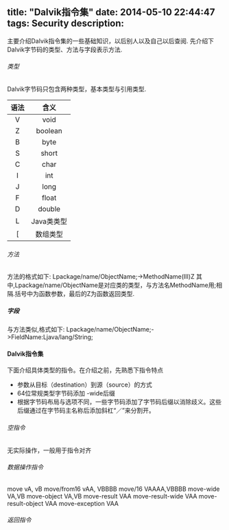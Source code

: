 title: "Dalvik指令集"
date: 2014-05-10 22:44:47
tags: Security
description: 
---

主要介绍Dalvik指令集的一些基础知识，以后别人以及自己以后查阅.
先介绍下Dalvik字节码的类型、方法与字段表示方法.
###### 类型
Dalvik字节码只包含两种类型，基本类型与引用类型.

|语法    |   含义    |
|:--------:|:------------:|
|      V     |         void      |
|      Z     |    boolean   |
|     B      |      byte         |
|      S     |      short         |
|      C     |        char       |
|       I    |          int     |
|       J    |            long   |
|       F   |           float    |
|       D   |             double  |
|       L    |           Java类类型    |
|       [    |            数组类型   |

###### 方法
方法的格式如下:
Lpackage/name/ObjectName;->MethodName(III)Z
其中,Lpackage/name/ObjectName是对应类的类型，与方法名MethodName用;相隔.括号中为函数参数，最后的Z为函数返回类型.

##### 字段
与方法类似,格式如下:
Lpackage/name/ObjectName;->FieldName:Ljava/lang/String;

#### Dalvik指令集
下面介绍具体类型的指令。在介绍之前，先熟悉下指令特点

-   参数从目标（destination）到源（source）的方式
-   64位常规类型字节码添加 -wide后缀
- 根据字节码布局与选项不同，一些字节码添加了字节码后缀以消除歧义。这些后缀通过在字节码主名称后添加斜杠“／”来分割开。

###### 空指令
无实际操作，一般用于指令对齐

###### 数据操作指令
move vA, vB
move/from16 vAA, VBBBB
move/16  VAAAA,VBBBB
move-wide VA,VB
move-object VA,VB
move-result VAA
move-result-wide VAA
move-result-object VAA
move-exception VAA

###### 返回指令




